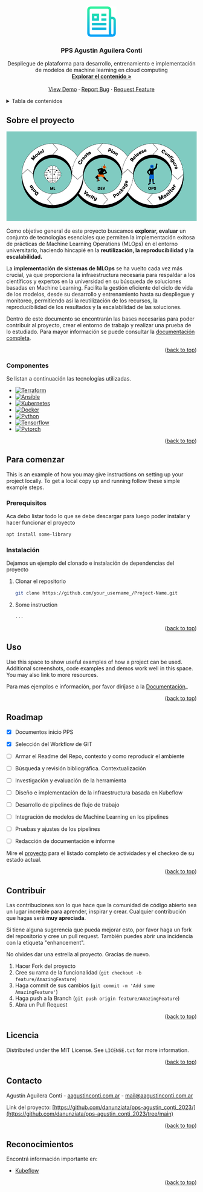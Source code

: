 <!-- Improved compatibility of back to top link: See: https://github.com/othneildrew/Best-README-Template/pull/73 -->
<a name="readme-top"></a>
<!--
*** Thanks for checking out the Best-README-Template. If you have a suggestion
*** that would make this better, please fork the repo and create a pull request
*** or simply open an issue with the tag "enhancement".
*** Don't forget to give the project a star!
*** Thanks again! Now go create something AMAZING! :D
-->



<!-- PROJECT SHIELDS -->
<!--
*** I'm using markdown "reference style" links for readability.
*** Reference links are enclosed in brackets [ ] instead of parentheses ( ).
*** See the bottom of this document for the declaration of the reference variables
*** for contributors-url, forks-url, etc. This is an optional, concise syntax you may use.
*** https://www.markdownguide.org/basic-syntax/#reference-style-links
-->
<!--- [![Contributors][contributors-shield]][contributors-url]

[![Forks][forks-shield]][forks-url]
[![Stargazers][stars-shield]][stars-url]
[![Issues][issues-shield]][issues-url]
[![MIT License][license-shield]][license-url]
[![LinkedIn][linkedin-shield]][linkedin-url]
-->


<!-- PROJECT LOGO -->
<br />
<div align="center">
  <a href="https://github.com/danunziata/pps-agustin_conti_2023/tree/main">
    <img src="images/logo.png" alt="Logo" width="80" height="80">
  </a>

  <h3 align="center">PPS Agustin Aguilera Conti</h3>

  <p align="center">
    Despliegue de plataforma para desarrollo, entrenamiento e implementación de modelos de machine learning en cloud computing
    <br />
    <a href="https://github.com/danunziata/pps-agustin_conti_2023/tree/main"><strong>Explorar el contenido »</strong></a>
    <br />
    <br />
    <a href="https://github.com/othneildrew/Best-README-Template">View Demo</a>
    ·
    <a href="https://github.com/othneildrew/Best-README-Template/issues">Report Bug</a>
    ·
    <a href="https://github.com/othneildrew/Best-README-Template/issues">Request Feature</a>
  </p>
</div>



<!-- TABLE OF CONTENTS -->
<details>
  <summary>Tabla de contenidos</summary>
  <ol>
    <li>
      <a href="#sobre-el-proyecto">Sobre el proyecto</a>
      <ul>
        <li><a href="#componentes">Componentes</a></li>
      </ul>
    </li>
    <li>
      <a href="#para-comenzar">Para comenzar</a>
      <ul>
        <li><a href="#prerequisitos">Prerequisitos</a></li>
        <li><a href="#instalacion">Instalación</a></li>
      </ul>
    </li>
    <li><a href="#uso">Uso</a></li>
    <li><a href="#roadmap">Roadmap</a></li>
    <li><a href="#contribuir">Contribuir</a></li>
    <li><a href="#licencia">Licencia</a></li>
    <li><a href="#contacto">Contacto</a></li>
    <li><a href="#reconocimientos">Reconocimientos</a></li>
  </ol>
</details>



<!-- ABOUT THE PROJECT -->
## Sobre el proyecto

[![MLOps Header][mlops-header]](https://www.arrikto.com/mlops-explained/)

Como objetivo general de este proyecto buscamos **explorar, evaluar** un conjunto de tecnologías esenciales que permiten la implementación exitosa de prácticas de Machine Learning Operations (MLOps) en el entorno universitario, haciendo hincapié en la **reutilización, la reproducibilidad y la escalabilidad.** 

La **implementación de sistemas de MLOps** se ha vuelto cada vez más crucial, ya que proporciona la infraestructura necesaria para respaldar a los científicos y expertos en la universidad en su búsqueda de soluciones basadas en Machine Learning. Facilita la gestión eficiente del ciclo de vida de los modelos, desde su desarrollo y entrenamiento hasta su despliegue y monitoreo, permitiendo así la reutilización de los recursos, la reproducibilidad de los resultados y la escalabilidad de las soluciones.

Dentro de este documento se encontrarán las bases necesarias para poder contribuir al proyecto, crear el entorno de trabajo y realizar una prueba de lo estudiado. Para mayor información se puede consultar la [documentación completa](#documentacion-completa).


<p align="right">(<a href="#readme-top">back to top</a>)</p>



### Componentes

Se listan a continuación las tecnologías utilizadas.

* [![Terraform][Terraform]][Terraform-url]
* [![Ansible][Ansible]][Ansible-url]
* [![Kubernetes][Kubernetes]][Kubernetes-url]
* [![Docker][Docker]][Docker-url]
* [![Python][Python]][Python-url]
* [![Tensorflow][Tensorflow]][Tensorflow-url]
* [![Pytorch][Pytorch]][Pytorch-url]


<p align="right">(<a href="#readme-top">back to top</a>)</p>



<!-- GETTING STARTED -->
## Para comenzar

This is an example of how you may give instructions on setting up your project locally.
To get a local copy up and running follow these simple example steps.

### Prerequisitos

Aca debo listar todo lo que se debe descargar para luego poder instalar y hacer funcionar el proyecto
  ```sh
  apt install some-library
  ```

### Instalación

Dejamos un ejemplo del clonado e instalación de dependencias del proyecto

1. Clonar el repositorio
   ```sh
   git clone https://github.com/your_username_/Project-Name.git
   ```
2. Some instruction
   ```sh
   ...
   ```


<p align="right">(<a href="#readme-top">back to top</a>)</p>



<!-- USAGE EXAMPLES -->
## Uso

Use this space to show useful examples of how a project can be used. Additional screenshots, code examples and demos work well in this space. You may also link to more resources.

Para mas ejemplos e información, por favor diríjase a la [Documentación](https://example.com)_

<p align="right">(<a href="#readme-top">back to top</a>)</p>



<!-- ROADMAP -->
## Roadmap

- [x] Documentos inicio PPS

- [x] Selección del Workflow de GIT

- [ ] Armar el Readme del Repo, contexto y como reproducir el ambiente

- [ ] Búsqueda y revisión bibliográfica. Contextualización

- [ ] Investigación y evaluación de la herramienta

- [ ] Diseño e implementación de la infraestructura basada en Kubeflow

- [ ] Desarrollo de pipelines de flujo de trabajo

- [ ] Integración de modelos de Machine Learning en los pipelines

- [ ] Pruebas y ajustes de los pipelines

- [ ] Redacción de documentación e informe

Mire el [proyecto](https://github.com/users/danunziata/projects/4) para el listado completo de actividades y el checkeo de su estado actual.

<p align="right">(<a href="#readme-top">back to top</a>)</p>



<!-- CONTRIBUTING -->
## Contribuir

Las contribuciones son lo que hace que la comunidad de código abierto sea un lugar increíble para aprender, inspirar y crear. Cualquier contribución que hagas será **muy apreciada**.

Si tiene alguna sugerencia que pueda mejorar esto, por favor haga un fork del repositorio y cree un pull request. También puedes abrir una incidencia con la etiqueta "enhancement".

No olvides dar una estrella al proyecto. Gracias de nuevo.

1. Hacer Fork del proyecto
2. Cree su rama de la funcionalidad (`git checkout -b feature/AmazingFeature`)
3. Haga commit de sus cambios (`git commit -m 'Add some AmazingFeature'`)
4. Haga push a la Branch (`git push origin feature/AmazingFeature`)
5. Abra un Pull Request

<p align="right">(<a href="#readme-top">back to top</a>)</p>



<!-- LICENSE -->
## Licencia

Distributed under the MIT License. See `LICENSE.txt` for more information.

<p align="right">(<a href="#readme-top">back to top</a>)</p>



<!-- CONTACT -->
## Contacto

Agustín Aguilera Conti - [aagustinconti.com.ar](https://aagustinconti.com.ar) - mail@aagustinconti.com.ar

Link del proyecto: [https://github.com/danunziata/pps-agustin_conti_2023/](https://github.com/danunziata/pps-agustin_conti_2023/tree/main)

<p align="right">(<a href="#readme-top">back to top</a>)</p>



<!-- ACKNOWLEDGMENTS -->
## Reconocimientos

Encontrá información importante en:

* [Kubeflow](https://v0-7.kubeflow.org/docs/)


<p align="right">(<a href="#readme-top">back to top</a>)</p>



<!-- MARKDOWN LINKS & IMAGES -->
<!-- https://www.markdownguide.org/basic-syntax/#reference-style-links -->
[contributors-shield]: https://img.shields.io/github/contributors/othneildrew/Best-README-Template.svg?style=for-the-badge
[contributors-url]: https://github.com/danunziata/pps-agustin_conti_2023/graphs/contributors
[forks-shield]: https://img.shields.io/github/forks/othneildrew/Best-README-Template.svg?style=for-the-badge
[forks-url]: https://github.com/danunziata/pps-agustin_conti_2023/network/members
[stars-shield]: https://img.shields.io/github/stars/othneildrew/Best-README-Template.svg?style=for-the-badge
[stars-url]: https://github.com/danunziata/pps-agustin_conti_2023/stargazers
[issues-shield]: https://img.shields.io/github/issues/othneildrew/Best-README-Template.svg?style=for-the-badge
[issues-url]: https://github.com/othneildrew/Best-README-Template/issues
[license-shield]: https://img.shields.io/github/license/othneildrew/Best-README-Template.svg?style=for-the-badge
[license-url]: https://github.com/othneildrew/Best-README-Template/blob/master/LICENSE.txt
[linkedin-shield]: https://img.shields.io/badge/-LinkedIn-black.svg?style=for-the-badge&logo=linkedin&colorB=555
[linkedin-url]: https://linkedin.com/in/othneildrew
[mlops-header]: images/mlops-header.png

[TensorFlow]: https://img.shields.io/badge/TensorFlow-%23FF6F00.svg?style=for-the-badge&logo=TensorFlow&logoColor=white
[Tensorflow-url]: https://tensorflow.org
[Docker]: https://img.shields.io/badge/docker-%230db7ed.svg?style=for-the-badge&logo=docker&logoColor=white
[Docker-url]: https://docker.com
[GitHub Actions]: https://img.shields.io/badge/github%20actions-%232671E5.svg?style=for-the-badge&logo=githubactions&logoColor=white
[GitHubActions-url]: https://github.com/features/actions
[Pytorch]:https://img.shields.io/badge/PyTorch-%23EE4C2C.svg?style=for-the-badge&logo=PyTorch&logoColor=white
[Pytorch-url]: https://pytorch.org/
[Kubernetes]: https://img.shields.io/badge/kubernetes-326ce5.svg?&style=for-the-badge&logo=kubernetes&logoColor=white
[Kubernetes-url]: https://kubernetes.io
[Ansible]: https://img.shields.io/badge/Ansible-000000?style=for-the-badge&logo=ansible&logoColor=white
[Ansible-url]: https://www.ansible.com/
[Terraform]: https://img.shields.io/badge/Terraform-7B42BC?style=for-the-badge&logo=terraform&logoColor=white
[Terraform-url]: https://www.terraform.io/
[Python]: https://img.shields.io/badge/Python-FFD43B?style=for-the-badge&logo=python&logoColor=blue
[Python-url]: https://www.python.org/